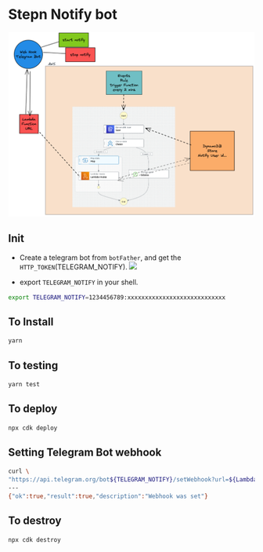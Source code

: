 # Stepn Notify bot
![](./1.png)

## Init
- Create a telegram bot from `botFather`, and get the `HTTP_TOKEN`(TELEGRAM_NOTIFY).
![](./2.png)

- export `TELEGRAM_NOTIFY` in your shell.
```bash
export TELEGRAM_NOTIFY=1234456789:xxxxxxxxxxxxxxxxxxxxxxxxxxxx
```


## To Install
```bash
yarn
```

## To testing
```bash
yarn test
```

## To deploy
```bash
npx cdk deploy
```


## Setting Telegram Bot webhook
```bash
curl \
"https://api.telegram.org/bot${TELEGRAM_NOTIFY}/setWebhook?url=${Lambda_Function_URL}"
---
{"ok":true,"result":true,"description":"Webhook was set"}
```


## To destroy
```bash
npx cdk destroy
```